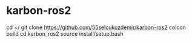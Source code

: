 # karbon-ros2
cd ~/
git clone https://github.com/55selcukozdemir/karbon-ros2
colcon build
cd karbon_ros2
source install/setup.bash